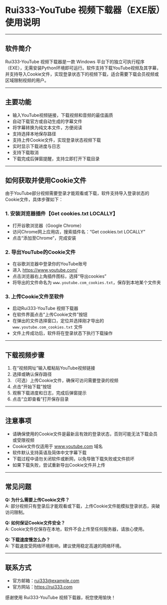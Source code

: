 # Rui333-YouTube 视频下载器（EXE版）使用说明

---

## 软件简介
Rui333-YouTube 视频下载器是一款 Windows 平台下的独立可执行程序（EXE），无需安装Python环境即可运行。软件支持下载YouTube视频及其字幕，并支持导入Cookie文件，实现登录状态下的视频下载，适合需要下载会员视频或区域限制视频的用户。

---

## 主要功能
- 输入YouTube视频链接，下载视频和音频的最佳画质  
- 自动下载官方或自动生成的字幕文件  
- 将字幕转换为纯文本文件，方便阅读  
- 支持选择本地保存路径  
- 支持上传Cookie文件，实现登录状态视频下载  
- 实时显示下载进度与日志  
- 支持下载取消  
- 下载完成后弹窗提醒，支持立即打开下载目录  

---

## 如何获取并使用Cookie文件

由于YouTube部分视频需要登录才能观看或下载，软件支持导入登录状态的Cookie文件，具体步骤如下：

### 1. 安装浏览器插件【Get cookies.txt LOCALLY】

- 打开谷歌浏览器（Google Chrome）  
- 访问Chrome网上应用店，搜索插件名：“Get cookies.txt LOCALLY”  
- 点击“添加至Chrome”，完成安装  

### 2. 导出YouTube的Cookie文件

- 在谷歌浏览器中登录你的YouTube账号  
- 进入 https://www.youtube.com/  
- 点击浏览器右上角插件图标，选择“导出cookies”  
- 将导出的文件命名为 `www.youtube.com_cookies.txt`，保存到本地某个文件夹  

### 3. 上传Cookie文件至软件

- 启动Rui333-YouTube 视频下载器  
- 在软件界面点击“上传Cookie文件”按钮  
- 在弹出的文件选择窗口，定位并选择刚才导出的 `www.youtube.com_cookies.txt` 文件  
- 文件上传成功后，软件将在登录状态下执行下载操作  

---

## 下载视频步骤

1. 在“视频网址”输入框粘贴YouTube视频链接  
2. 选择或确认保存路径  
3. （可选）上传Cookie文件，确保可访问需要登录的视频  
4. 点击“开始下载”按钮  
5. 观察下载进度和日志，完成后弹窗提示  
6. 点击“立即查看”打开保存目录  

---

## 注意事项

- 请确保使用的Cookie文件是最新且有效的登录状态，否则可能无法下载会员或受限视频  
- Cookie文件仅适用于 www.youtube.com 域名  
- 软件默认支持英语及简体中文字幕下载  
- 下载过程中请勿关闭软件或断网，以免导致下载失败或文件损坏  
- 如果下载失败，尝试重新导出Cookie文件并上传  

---

## 常见问题

**Q: 为什么需要上传Cookie文件？**  
A: 部分视频只有登录后才能观看或下载，上传Cookie文件能模拟登录状态，突破访问限制。

**Q: 如何保证Cookie文件安全？**  
A: Cookie文件仅保存在本地，软件不会上传至任何服务器，请放心使用。

**Q: 下载速度慢怎么办？**  
A: 下载速度受网络环境影响，建议使用稳定高速的网络环境。

---

## 联系方式  
- 官方邮箱：rui333@example.com  
- 官方网站：https://rui333.com  

感谢使用 Rui333-YouTube 视频下载器，祝您使用愉快！
